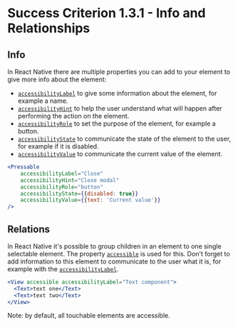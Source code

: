 # Success Criterion 1.3.1 - Info and Relationships

## Info
In React Native there are multiple properties you can add to your element to give more info about the element:
- [`accessibilityLabel`](https://reactnative.dev/docs/accessibility#accessibilitylabel) to give some information about the element, for example a name.
- [`accessibilityHint`](https://reactnative.dev/docs/accessibility#accessibilityhint) to help the user understand what will happen after performing the action on the element.
- [`accessibilityRole`](https://reactnative.dev/docs/accessibility#accessibilityhint) to set the purpose of the element, for example a button.
- [`accessibilityState`](https://reactnative.dev/docs/accessibility#accessibilitystate) to communicate the state of the element to the user, for example if it is disabled.
- [`accessibilityValue`](https://reactnative.dev/docs/accessibility#accessibilityvalue) to communicate the current value of the element.

```jsx
<Pressable
	accessibilityLabel="Close"
	accessibilityHint="Close modal"
	accessibilityRole="button"
	accessibilityState={{disabled: true}}
	accessibilityValue={{text: 'Current value'}}
/>
```

## Relations
In React Native it's possible to group children in an element to one single selectable element. The property [`accessible`](https://reactnative.dev/docs/accessibility#accessible) is used for this. Don't forget to add information to this element to communicate to the user what it is, for example with the [`accessibilityLabel`](https://reactnative.dev/docs/accessibility#accessibilitylabel).

```jsx
<View accessible accessibilityLabel="Text component">
  <Text>text one</Text>
  <Text>text two</Text>
</View>
```

Note: by default, all touchable elements are accessible.